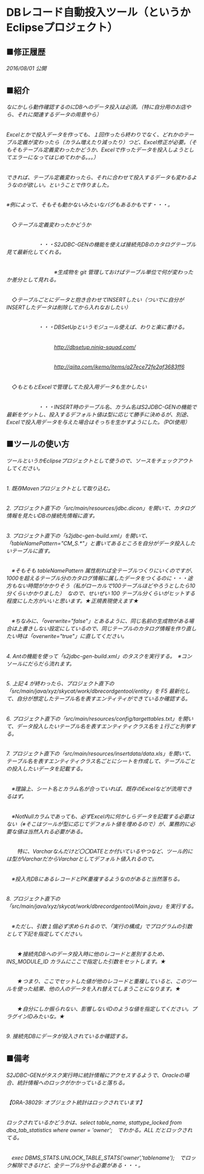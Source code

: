# DBレコード自動投入ツール（というかEclipseプロジェクト）
## ■修正履歴
###### 2016/08/01 公開
## ■紹介
###### なにかしら動作確認するのにDBへのデータ投入は必須。（特に自分用のお店やら、それに関連するデータの用意やら）
###### Excelとかで投入データを作っても、１回作ったら終わりでなく、どれかのテーブル定義が変わったら（カラム増えたり減ったり）つど、Excel修正が必要。（そもそもテーブル定義変わったかどうか、Excelで作ったデータを投入しようとしてエラーになってはじめてわかる。。。）
###### できれば、テーブル定義変わったら、それに合わせて投入するデータも変わるようなのが欲しい。ということで作りました。
###### ※例によって、そもそも動かないみたいなバグもあるかもです・・・。
###### 　_◇テーブル定義変わったかどうか_
###### 　　　　　　・・・S2JDBC-GENの機能を使えば接続先DBのカタログテーブル見て最新化してくれる。
###### 　　　　　　　　　※生成物を git 管理しておけばテーブル単位で何が変わったか差分として見れる。
###### 　_◇テーブルごとにデータと抱き合わせてINSERTしたい（ついでに自分がINSERTしたデータは削除してから入れなおしたい）_
###### 　　　　　　・・・DBSetUpというモジュール使えば、わりと楽に書ける。
###### 　　　　　　　　　http://dbsetup.ninja-squad.com/
###### 　　　　　　　　　http://qiita.com/ikemo/items/a27ece72fe2af3683ff6
###### 　_◇もともとExcelで管理してた投入用データも生かしたい_
###### 　　　　　　・・・INSERT時のテーブル名、カラム名はS2JDBC-GENの機能で最新をゲットし、投入するデフォルト値は型に応じて勝手に決めるが、別途、Excelで投入用データを与えた場合はそっちを生かすようにした。（POI使用）
## ■ツールの使い方
###### ツールというかEclipseプロジェクトとして使うので、ソースをチェックアウトしてください。
###### 1. 既存Mavenプロジェクトとして取り込む。
###### 2. プロジェクト直下の「src/main/resources/jdbc.dicon」を開いて、カタログ情報を見たいDBの接続先情報に直す。
###### 3. プロジェクト直下の「s2jdbc-gen-build.xml」を開いて、「tableNamePattern="CM_S.*"」と書いてあるところを自分がデータ投入したいテーブルに直す。
###### 　※そもそも tableNamePattern 属性削れば全テーブルつくりにいくのですが、1000を超えるテーブル分のカタログ情報に属したデータをつくるのに・・・途方もない時間がかかりそう（私がローカルで100テーブルほどやろうとしたら10分くらいかかりました）　なので、せいぜい 100 テーブル分くらいがヒットする程度にした方がいいと思います。★正規表現使えます★
###### 　※ちなみに、「overwrite="false"」とあるように、同じ名前の生成物がある場合は上書きしない設定にしているので、同じテーブルのカタログ情報を作り直したい時は「overwrite="true"」に直してください。
###### 4. Antの機能を使って「s2jdbc-gen-build.xml」のタスクを実行する。　※コンソールにだらだら流れます。
###### 5. 上記 4 が終わったら、プロジェクト直下の「src/main/java/xyz/skycat/work/dbrecordgentool/entity」を F5 最新化して、自分が想定したテーブル名を表すエンティティができているか確認する。
###### 6. プロジェクト直下の「src/main/resources/config/targettables.txt」を開いて、データ投入したいテーブル名を表すエンティティクラス名を１行ごと列挙する。
###### 7. プロジェクト直下の「src/main/resources/insertdata/data.xls」を開いて、テーブル名を表すエンティティクラス名ごとにシートを作成して、テーブルごとの投入したいデータを記載する。
###### 　※理論上、シート名とカラム名が合っていれば、既存のExcelなどが流用できるはず。
###### 　※NotNullカラムであっても、必ずExcel内に何かしらデータを記載する必要はない（※そこはツールが型に応じてデフォルト値を埋めるので）が、業務的に必要な値は当然入れる必要がある。
###### 　　特に、Varcharなんだけど〇〇DATEとか付いているやつなど、ツール的には型がVarcharだからVarcharとしてデフォルト値入れるので。
###### 　※投入先DBにあるレコードとPK重複するようなのがあると当然落ちる。
###### 8. プロジェクト直下の「src/main/java/xyz/skycat/work/dbrecordgentool/Main.java」を実行する。
###### 　※ただし、引数１個必ず求められるので、「実行の構成」でプログラムの引数として下記を指定してください。
###### 　　★接続先DBへのデータ投入時に他のレコードと差別するため、INS_MODULE_ID カラムにここで指定した引数をセットします。★
###### 　　★つまり、ここでセットした値が他のレコードと重複していると、このツールを使った結果、他の人のデータを入れ替えてしまうことになります。★
###### 　　★自分にしか振られない、影響しないIDのような値を指定してください。プラグインIDみたいな。★
###### 9. 接続先DBにデータが投入されているか確認する。
## ■備考
###### S2JDBC-GENがタスク実行時に統計情報にアクセスするようで、Oracleの場合、統計情報へのロックがかかっていると落ちる。
###### 【ORA-38029: オブジェクト統計はロックされています】
###### ロックされているかどうかは、select table_name, stattype_locked from dba_tab_statistics where owner = 'owner';　でわかる。ALL だとロックされてる。
###### 　exec DBMS_STATS.UNLOCK_TABLE_STATS('owner','tablename');　でロック解除できるけど、全テーブル分やる必要がある・・・。
